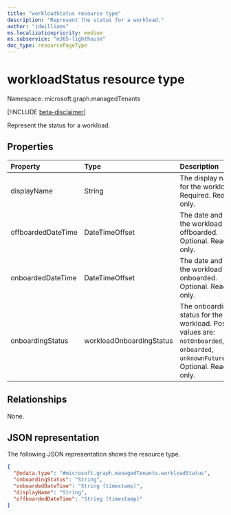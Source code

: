```yaml
---
title: "workloadStatus resource type"
description: "Represent the status for a workload."
author: "idwilliams"
ms.localizationpriority: medium
ms.subservice: "m365-lighthouse"
doc_type: resourcePageType
---
```


# workloadStatus resource type

Namespace: microsoft.graph.managedTenants

[!INCLUDE [beta-disclaimer](../../includes/beta-disclaimer.md)]

Represent the status for a workload.

## Properties
|Property|Type|Description|
|:---|:---|:---|
|displayName|String|The display name for the workload. Required. Read-only.|
|offboardedDateTime|DateTimeOffset|The date and time the workload was offboarded. Optional. Read-only.|
|onboardedDateTime|DateTimeOffset|The date and time the workload was onboarded. Optional. Read-only.|
|onboardingStatus|workloadOnboardingStatus|The onboarding status for the workload. Possible values are: `notOnboarded`, `onboarded`, `unknownFutureValue`. Optional. Read-only.|

## Relationships
None.

## JSON representation
The following JSON representation shows the resource type.
<!-- {
  "blockType": "resource",
  "@odata.type": "microsoft.graph.managedTenants.workloadStatus"
}
-->
``` json
{
  "@odata.type": "#microsoft.graph.managedTenants.workloadStatus",
  "onboardingStatus": "String",
  "onboardedDateTime": "String (timestamp)",
  "displayName": "String",
  "offboardedDateTime": "String (timestamp)"
}
```
